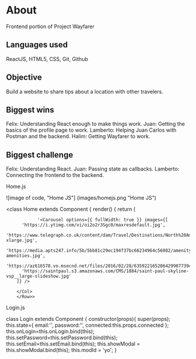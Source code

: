 # About
Frontend portion of Project Wayfarer

## Languages used

ReactJS, HTML5, CSS, Git, Github

## Objective

Build a website to share tips about a location with other travelers.

## Biggest wins

Felix: Understanding React enough to make things work.
Juan: Getting the basics of the profile page to work.
Lamberto: Helping Juan Carlos with Postman and the backend.
Halim: Getting Wayfarer to work.

## Biggest challenge

Felix: Understanding React.
Juan: Passing state as callbacks.
Lamberto: Connecting the frontend to the backend.
 
Home.js

![image of code, "Home JS"]
(images/homejs.png "Home JS")

<class Home extends Component {
    render() {
      return (
        <div className='container'>
        <Row>
        <Col l={12} s={12}>

                '<Carousel options={{ fullWidth: true }} images={[
          'https://i.ytimg.com/vi/oi2o2r3Sgc0/maxresdefault.jpg',
          'https://www.telegraph.co.uk/content/dam/Travel/Destinations/North%20America/USA/California/los%20angeles/Los%20Angeles%20lead-xlarge.jpg',
          'https://media.apts247.info/5b/5bb81c29ec194f37bc66234964c56082/amenity_lists/community-amenities.jpg',
          'https://az616578.vo.msecnd.net/files/2016/02/28/635922165286429907739493334_NYC.jpg',
          'https://saintpaul.s3.amazonaws.com/CMS/1884/saint-paul-skyline-vsp__large-slideshow.jpg'
        ]} />

        </Col>
        </Row>>


Login.js
        
class Login extends Component {
  constructor(props){
    super(props);
    this.state={
      email:'',
      password:'',
      connected:this.props.connected
    };
    this.onLogin=this.onLogin.bind(this);
    this.setPassword=this.setPassword.bind(this);
    this.setEmail=this.setEmail.bind(this);
    this.showModal = this.showModal.bind(this);
    this.modId = 'yo';
  }
